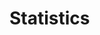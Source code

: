 # Statistics

[.de]: ../../de/src/statistics.md
[.source]: https://www.linux-tips-and-tricks.de/de/raspibackup#stats
